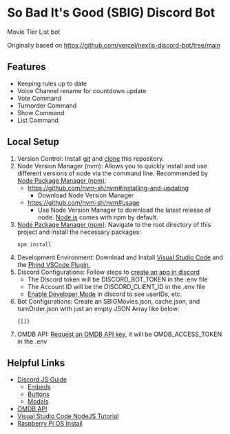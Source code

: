# So Bad It's Good (SBIG) Discord Bot

Movie Tier List bot

Originally based on https://github.com/vercel/nextjs-discord-bot/tree/main

## Features
- Keeping rules up to date
- Voice Channel rename for countdown update
- Vote Command
- Turnorder Command
- Show Command
- List Command

## Local Setup
1. Version Control: Install [git](https://git-scm.com/book/en/v2/Getting-Started-Installing-Git) and [clone](https://docs.github.com/en/repositories/creating-and-managing-repositories/cloning-a-repository) this repository.
2. Node Version Manager (nvm): Allows you to quickly install and use different versions of node via the command line. Recommended by [Node Package Manager (npm)](https://docs.npmjs.com/downloading-and-installing-node-js-and-npm): 
    - https://github.com/nvm-sh/nvm#installing-and-updating
        - Download Node Version Manager
    - https://github.com/nvm-sh/nvm#usage
        - Use Node Version Manager to download the latest release of node. [Node.js](https://nodejs.org/en/docs/guides/getting-started-guide) comes with npm by default.
3. [Node Package Manager (npm)](https://docs.npmjs.com/about-the-public-npm-registry): Navigate to the root directory of this project and install the necessary packages:
    ```
    npm install
    ```
4. Development Environment: Download and Install [Visual Studio Code](https://code.visualstudio.com/Download) and the [Phind VSCode Plugin.](https://marketplace.visualstudio.com/items?itemName=phind.phind)
5. Discord Configurations: Follow steps to [create an app in discord](https://discord.com/developers/docs/getting-started#step-1-creating-an-app)
    - The Discord token will be DISCORD_BOT_TOKEN in the .env file
    - The Account ID will be the DISCORD_CLIENT_ID in the .env file
    - [Enable Developer Mode](https://helpdeskgeek.com/how-to/how-to-enable-and-use-developer-mode-on-discord/) in discord to see userIDs, etc.
6. Bot Configurations: Create an SBIGMovies.json, cache.json, and turnOrder.json with just an empty JSON Array like below:
    ```
    {[]}
    ```
7. OMDB API: [Request an OMDB API key](https://www.omdbapi.com/apikey.aspx), it will be OMDB_ACCESS_TOKEN in the .env


## Helpful Links
- [Discord JS Guide](https://discordjs.guide/#before-you-begin)
    - [Embeds](https://discordjs.guide/popular-topics/embeds.html#using-the-embedbuilder)
    - [Buttons](https://discordjs.guide/message-components/buttons.html#building-buttons)
    - [Modals](https://discordjs.guide/interactions/modals.html)
- [OMDB API](https://www.omdbapi.com/)
- [Visual Studio Code NodeJS Tutorial](https://code.visualstudio.com/docs/nodejs/nodejs-tutorial)
- [Raspberry Pi OS Install](https://www.raspberrypi.com/documentation/computers/getting-started.html#install-using-imager)

